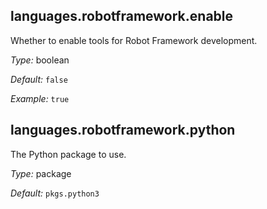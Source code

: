 

[comment]: # (Please add your documentation on top of this line)

## languages\.robotframework\.enable

Whether to enable tools for Robot Framework development\.



*Type:*
boolean



*Default:*
` false `



*Example:*
` true `



## languages\.robotframework\.python



The Python package to use\.



*Type:*
package



*Default:*
` pkgs.python3 `
